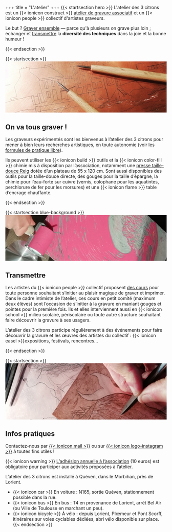 +++
title = "L'atelier"
+++
{{< startsection hero >}}
L'atelier des 3 citrons est un {{< ionicon construct >}} [atelier de
gravure associatif](#infos-pratiques) et un {{< ionicon people >}} collectif d'artistes
graveurs.

Le but ? [Graver ensemble](#on-va-tous-graver) — parce qu'à plusieurs on grave plus loin ;
échanger et [transmettre](#transmettre) la **diversité des techniques** dans la joie et la
bonne humeur !

{{< endsection >}}

{{< startsection >}}
![](./latelier/cuivre_eauforte_pointes.jpg)
## On va tous graver !

Les graveurs expérimentés sont les bienvenus à l’atelier des 3 citrons
pour mener à bien leurs recherches artistiques, en toute autonomie
(voir les [formules de pratique
libre](https://www.helloasso.com/associations/l-atelier-des-3-citrons/boutiques/pratique-libre-gravure)).

Ils peuvent utiliser les {{< ionicon build >}} outils et la {{<
ionicon color-fill >}} chimie mis à disposition par l’association,
notamment une [presse taille-douce
Reig](https://reig-beaux-arts.fr/fr/catalogue-de-presses-a-gravure-et-outils-professionnels-pour-graver/54-torculo.html)
dotée d’un plateau de 55 x 120 cm. Sont aussi disponibles des outils
pour la taille-douce directe, des gouges pour la taille d’épargne, la
chimie pour l’eau-forte sur cuivre (vernis, colophane pour les
aquatintes, perchlorure de fer pour les morsures) et une {{< ionicon flame >}} table
d’encrage chauffante.

{{< endsection >}}

{{< startsection blue-background >}}
![](./latelier/encrage_lino3.jpg)
## Transmettre

 Les artistes du {{< ionicon people >}} collectif proposent [des
 cours](https://www.helloasso.com/associations/l-atelier-des-3-citrons/boutiques/ateliers-et-cours-de-gravure)
 pour toute personne souhaitant s’initier au plaisir magique de graver
 et imprimer. Dans le cadre intimiste de l’atelier, ces cours en petit
 comité (maximum deux élèves) sont l’occasion de s’initier à la
 gravure en maniant gouges et pointes pour la première fois. Ils et
 elles interviennent aussi en {{< ionicon school >}} milieu scolaire, périscolaire ou toute
 autre structure souhaitant faire découvrir la gravure à ses usagers.

L’atelier des 3 citrons participe régulièrement à des événements pour
faire découvrir la gravure et les œuvres des artistes du collectif :
{{< ionicon easel >}}expositions, festivals, rencontres...

{{< endsection >}}

{{< startsection >}}
![](./latelier/grattage.jpg)
## Infos pratiques

Contactez-nous par [{{< ionicon mail >}}](mailto:atelier@3citrons.art) ou sur
[{{< ionicon logo-instagram >}}](https://www.instagram.com/atelier_3_citrons/) à toutes
fins utiles !

{{< ionicon warning >}} [L’adhésion annuelle à
l’association](https://www.helloasso.com/associations/l-atelier-des-3-citrons/adhesions/adhesion)
(10 euros) est obligatoire pour participer aux activités proposées à
l’atelier.

L’atelier des 3 citrons est installé à Quéven, dans le Morbihan, près de Lorient.

- {{< ionicon car >}} En voiture : N165, sortie Quéven, stationnement possible dans la rue. 
- {{< ionicon bus >}} En bus : T4 en provenance de Lorient, arrêt Bel Air (ou Ville de Toulouse en marchant un peu).
- {{< ionicon bicycle >}} À vélo : depuis Lorient, Plœmeur et Pont Scorff, itinéraires sur voies cyclables dédiées, abri vélo disponible sur place.
{{< endsection >}}

